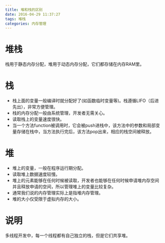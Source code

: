 ```yaml
---
title: 堆和栈的区别
date: 2016-04-29 11:37:27
tags: 堆栈
categories: 内存管理
---
```


堆栈
===
栈用于静态内存分配，堆用于动态内存分配，它们都存储在内存RAM里。

栈
===
* 栈上面的变量一般编译时就分配好了(如函数临时变量等)。栈遵循LIFO（后进先出），非常方便管理。
* 栈的内存分配一般由系统管理，开发者无需关心。
* 读取栈上的变量速度很快。
* 当一个方法function被调用时，它会被push进栈中，该方法中的参数和局部变量存储在栈中，当方法执行完后，该方法pop出来，相应的栈空间被释放。

堆
===
* 堆上的变量，一般在程序运行期分配。
* 读取堆上数据速度较慢。
* 堆上的元素能够在任何时候被读取，开发者也能够在任何时候申请堆内存空间并且释放申请的空间，所以管理堆上的变量比较复杂。
* 通常我们说的内存管理实际上是指堆内存管理。
* 堆的大小仅受限于虚拟内存的大小。

说明
===
多线程开发中，每一个线程都有自己独立的栈，但是它们共享堆。

